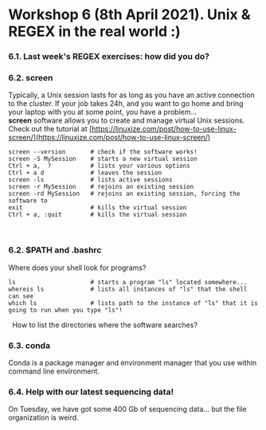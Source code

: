 # Workshop 6 (8th April 2021). Unix & REGEX in the real world :)

### 6.1. Last week's REGEX exercises: how did you do?

### 6.2. screen
Typically, a Unix session lasts for as long as you have an active connection to the cluster. If your job takes 24h, and you want to go home and bring your laptop with you at some point, you have a problem...   
**screen** software allows you to create and manage virtual Unix sessions. Check out the tutorial at [https://linuxize.com/post/how-to-use-linux-screen/](https://linuxize.com/post/how-to-use-linux-screen/)
&nbsp;   

```
screen --version       # check if the software works!
screen -S MySession    # starts a new virtual session
Ctrl + a,  ?           # lists your various options
Ctrl + a d             # leaves the session
screen -ls             # lists active sessions
screen -r MySession    # rejoins an existing session
screen -rd MySession   # rejoins an existing session, forcing the software to 
exit                   # kills the virtual session
Ctrl + a, :quit        # kills the virtual session
```  
&nbsp;  
### 6.2. $PATH and .bashrc
Where does your shell look for programs?
```
ls                     # starts a program "ls" located somewhere...
whereis ls             # lists all instances of "ls" that the shell can see
which ls               # lists path to the instance of "ls" that it is going to run when you type "ls"!
```  
&nbsp; 
How to list the directories where the software searches?



### 6.3. conda
Conda is a package manager and environment manager that you use within command line environment. 


### 6.4. Help with our latest sequencing data! 
On Tuesday, we have got some 400 Gb of sequencing data... but the file organization is weird. 

